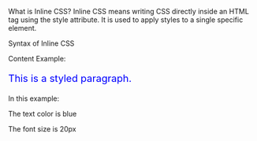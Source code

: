 What is Inline CSS?
Inline CSS means writing CSS directly inside an HTML tag using the style attribute. It is used to apply styles to a single specific element.

 Syntax of Inline CSS

<tagname style="property: value;">
  Content
</tagname>
Example:

<p style="color: blue; font-size: 20px;">This is a styled paragraph.</p>
In this example:

The text color is blue

The font size is 20px

